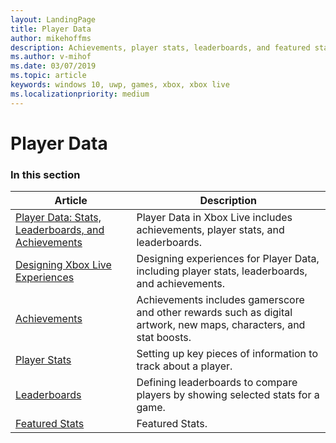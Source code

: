 ```yaml
---
layout: LandingPage
title: Player Data
author: mikehoffms
description: Achievements, player stats, leaderboards, and featured stats.
ms.author: v-mihof
ms.date: 03/07/2019
ms.topic: article
keywords: windows 10, uwp, games, xbox, xbox live
ms.localizationpriority: medium
---
```


# Player Data


### In this section

| Article | Description |
|---------|-------------|
| [Player Data: Stats, Leaderboards, and Achievements](data-platform-for-stats-leaderboards-achievements.md) | Player Data in Xbox Live includes achievements, player stats, and leaderboards. |
| [Designing Xbox Live Experiences](designing-xbox-live-experiences.md) | Designing experiences for Player Data, including player stats, leaderboards, and achievements. |
| [Achievements](../achievements-2017/achievements.md) | Achievements includes gamerscore and other rewards such as digital artwork, new maps, characters, and stat boosts.|
| [Player Stats](../leaderboards-and-stats-2017/player-stats.md) | Setting up key pieces of information to track about a player. |
| [Leaderboards](../leaderboards-and-stats-2017/leaderboards.md) | Defining leaderboards to compare players by showing selected stats for a game. |
| [Featured Stats](../features/data/featured-stats/index.md) | Featured Stats. |
